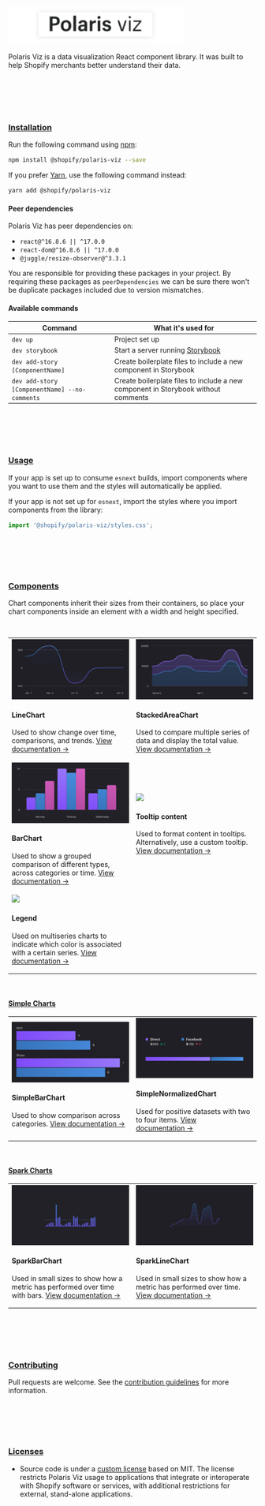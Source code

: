 <br/>
<br/>
<br/>
<br/>
<br/>
<a name="polaris-viz" href="#polaris-viz">
  <img height="73" src="../documentation/images/header/polaris-viz.svg" alt="Polaris viz" />
</a><br/><br/>
Polaris Viz is a data visualization React component library. It was built to help Shopify merchants better understand their data.

<br/>
<br/>
<br/>
<br/>
<br/>
<br/>
<a name="installation" href="#installation">
  <h3>Installation</h3>
</a>

Run the following command using [npm](https://www.npmjs.com/):

```bash
npm install @shopify/polaris-viz --save
```

If you prefer [Yarn](https://yarnpkg.com/en/), use the following command instead:

```bash
yarn add @shopify/polaris-viz
```

#### Peer dependencies

Polaris Viz has peer dependencies on:

- `react@^16.8.6 || ^17.0.0`
- `react-dom@^16.8.6 || ^17.0.0`
- `@juggle/resize-observer@^3.3.1`

You are responsible for providing these packages in your project. By requiring these packages as `peerDependencies` we can be sure there won't be duplicate packages included due to version mismatches.


#### Available commands

| Command                         | What it's used for                                                  |
| ------------------------------- | ---------------------------------------------------------------- |
| `dev up`                        | Project set up                                                   |
| `dev storybook`                 | Start a server running [Storybook](https://storybook.js.org/)    |
| `dev add-story [ComponentName]` | Create boilerplate files to include a new component in Storybook |
| `dev add-story [ComponentName] --no-comments` | Create boilerplate files to include a new component in Storybook without comments |

<br/>
<br/>
<br/>
<br/>
<a name="usage" href="#usage">
  <h3>Usage</h3>
</a>

If your app is set up to consume `esnext` builds, import components where you want to use them and the styles will automatically be applied.

If your app is not set up for `esnext`, import the styles where you import components from the library:

```js
import '@shopify/polaris-viz/styles.css';
```

<br/>
<br/>
<br/>
<br/>
<a name="components" href="#components">
  <h3>Components</h3>
</a>

Chart components inherit their sizes from their containers, so place your chart components inside an element with a width and height specified.

<br/>

<table>
  <tr>

  <td width="50%">
<a href="https://polaris-viz.shopify.io/?path=/docs/charts-linechart">
  <img src="../src/components/LineChart/line-chart.jpg"/>
</a>

#### LineChart

Used to show change over time, comparisons, and trends. [View documentation&nbsp;→](https://polaris-viz.shopify.io/?path=/docs/charts-linechart)

  </td>

  <td width="50%">
<a href="https://polaris-viz.shopify.io/?path=/docs/charts-stackedareachart">
  <img src="../src/components/StackedAreaChart/stacked-area-chart.jpg"/>
</a>

#### StackedAreaChart

Used to compare multiple series of data and display the total value. [View documentation&nbsp;→](https://polaris-viz.shopify.io/?path=/docs/charts-stackedareachart)

  </td>




  </tr>

   <tr>

  <td width="50%">
<a href="https://polaris-viz.shopify.io/?path=/docs/charts-bar-chart">
  <img src="../src/components/BarChart/bar-chart.jpg"/>
</a>

#### BarChart

Used to show a grouped comparison of different types, across categories or time. [View documentation&nbsp;→](https://polaris-viz.shopify.io/?path=/docs/charts-bar-chart)

  </td>

  <td width="50%">
<a href="https://polaris-viz.shopify.io/?path=/docs/subcomponents-tooltipcontent">
  <img src="../src/components/TooltipContent/tooltip-content.jpg"/>
</a>

#### Tooltip content

Used to format content in tooltips. Alternatively, use a custom tooltip. [View documentation&nbsp;→](https://polaris-viz.shopify.io/?path=/docs/subcomponents-tooltipcontent)

  </td>
  </tr>


  <tr>





  <td width="50%">
<a href="https://polaris-viz.shopify.io/?path=/docs/subcomponents-legend">
  <img width="100%" src="../src/components/Legend/legend.png"/>
</a>

#### Legend

Used on multiseries charts to indicate which color is associated with a certain series. [View documentation&nbsp;→](https://polaris-viz.shopify.io/?path=/docs/subcomponents-legend)

  </td>
  </tr>

</table>

<br />

<a name="simple-charts" href="#simple-charts">
  <h4>Simple Charts</h4>
</a>

<table>
  <tr>
    <td width="50%">

<a href="https://polaris-viz.shopify.io/?path=/docs/simple-charts-simplenormalizedchart--default">
  <img src="../src/components/SimpleBarChart/simple-bar-chart.jpg"/>
</a>

#### SimpleBarChart

Used to show comparison across categories. [View documentation&nbsp;→](https://polaris-viz.shopify.io/?path=/docs/simple-charts-simplebarchart--default)

  </td>
    <td width="50%">

<a href="https://polaris-viz.shopify.io/?path=/docs/simple-charts-simplenormalizedchart--default">
  <img src="../src/components/SimpleNormalizedChart/simple-normalized-chart.jpg"/>
</a>

#### SimpleNormalizedChart

Used for positive datasets with two to four items. [View documentation&nbsp;→](https://polaris-viz.shopify.io/?path=/docs/simple-charts-simplenormalizedchart--default)

  </td>
  </tr>
</table>

<br />

<a name="spark-charts" href="#spark-charts">
  <h4>Spark Charts</h4>
</a>

<table>
  <tr>
    <td width="50%">

<a href="https://polaris-viz.shopify.io/?path=/docs/spark-charts-sparkbarchart--default">
  <img src="../src/components/SparkBarChart/spark-bar-chart.jpg"/>
</a>

#### SparkBarChart

Used in small sizes to show how a metric has performed over time with bars. [View documentation&nbsp;→](https://polaris-viz.shopify.io/?path=/docs/spark-charts-sparkbarchart--default)

  </td>
    <td width="50%">

<a href="https://polaris-viz.shopify.io/?path=/docs/spark-charts-sparklinechart--default">
  <img src="../src/components/SparkLineChart/spark-line-chart.jpg"/>
</a>

#### SparkLineChart

Used in small sizes to show how a metric has performed over time. [View documentation&nbsp;→](https://polaris-viz.shopify.io/?path=/docs/spark-charts-sparklinechart--default)

  </td>

  </tr>
</table>

<br/>
<br/>
<br/>
<br/>
<a name="contributing" href="#contributing">
  <h3>Contributing</h3>
</a>

Pull requests are welcome. See the <a href="/CONTRIBUTING.md">contribution guidelines</a> for more information.

<br/>
<br/>
<br/>
<br/>
<a name="licenses" href="#licenses">
  <h3>Licenses</h3>
</a>

- Source code is under a [custom license](https://github.com/Shopify/polaris-viz/blob/master/LICENSE.md) based on MIT. The license restricts Polaris Viz usage to applications that integrate or interoperate with Shopify software or services, with additional restrictions for external, stand-alone applications.
